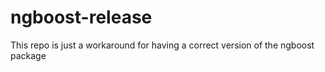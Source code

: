 # ngboost-release
This repo is just a workaround for having a correct version of the ngboost package

